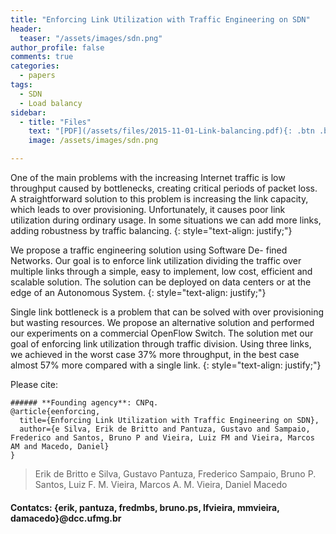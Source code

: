 ```yaml
---
title: "Enforcing Link Utilization with Traffic Engineering on SDN"
header:
  teaser: "/assets/images/sdn.png"
author_profile: false
comments: true
categories:
  - papers
tags:
  - SDN
  - Load balancy
sidebar:
  - title: "Files"
    text: "[PDF](/assets/files/2015-11-01-Link-balancing.pdf){: .btn .btn--success}"
    image: /assets/images/sdn.png

---
```


One of the main problems with the increasing Internet traffic is low throughput caused by bottlenecks, creating critical periods of packet loss. A straightforward solution to this problem is increasing the link capacity, which leads to over provisioning. Unfortunately, it causes poor link utilization during ordinary usage. In some situations we can add more links, adding robustness by traffic balancing.
{: style="text-align: justify;"}

We propose a traffic engineering solution using Software De- fined Networks. Our goal is to enforce link utilization dividing the traffic over multiple links through a simple, easy to implement, low cost, efficient and scalable solution. The solution can be deployed on data centers or at the edge of an Autonomous System.
{: style="text-align: justify;"}

Single link bottleneck is a problem that can be solved with over provisioning but wasting resources. We propose an alternative solution and performed our experiments on a commercial OpenFlow Switch. The solution met our goal of enforcing link utilization through traffic division. Using three links, we achieved in the worst case 37% more throughput, in the best case almost 57% more compared with a single link.
{: style="text-align: justify;"}

Please cite:
```TeX
###### **Founding agency**: CNPq.
@article{eenforcing,
  title={Enforcing Link Utilization with Traffic Engineering on SDN},
  author={e Silva, Erik de Britto and Pantuza, Gustavo and Sampaio, Frederico and Santos, Bruno P and Vieira, Luiz FM and Vieira, Marcos AM and Macedo, Daniel}
}
```
> Erik de Britto e Silva, Gustavo Pantuza, Frederico Sampaio, Bruno P. Santos, Luiz F. M. Vieira, Marcos A. M. Vieira, Daniel Macedo
#### Contatcs: {erik, pantuza, fredmbs, bruno.ps, lfvieira, mmvieira, damacedo}@dcc.ufmg.br